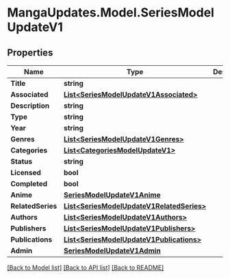 # MangaUpdates.Model.SeriesModelUpdateV1

## Properties

Name | Type | Description | Notes
------------ | ------------- | ------------- | -------------
**Title** | **string** |  | [optional] 
**Associated** | [**List&lt;SeriesModelUpdateV1Associated&gt;**](SeriesModelUpdateV1Associated.md) |  | [optional] 
**Description** | **string** |  | [optional] 
**Type** | **string** |  | [optional] 
**Year** | **string** |  | [optional] 
**Genres** | [**List&lt;SeriesModelUpdateV1Genres&gt;**](SeriesModelUpdateV1Genres.md) |  | [optional] 
**Categories** | [**List&lt;CategoriesModelUpdateV1&gt;**](CategoriesModelUpdateV1.md) |  | [optional] 
**Status** | **string** |  | [optional] 
**Licensed** | **bool** |  | [optional] 
**Completed** | **bool** |  | [optional] 
**Anime** | [**SeriesModelUpdateV1Anime**](SeriesModelUpdateV1Anime.md) |  | [optional] 
**RelatedSeries** | [**List&lt;SeriesModelUpdateV1RelatedSeries&gt;**](SeriesModelUpdateV1RelatedSeries.md) |  | [optional] 
**Authors** | [**List&lt;SeriesModelUpdateV1Authors&gt;**](SeriesModelUpdateV1Authors.md) |  | [optional] 
**Publishers** | [**List&lt;SeriesModelUpdateV1Publishers&gt;**](SeriesModelUpdateV1Publishers.md) |  | [optional] 
**Publications** | [**List&lt;SeriesModelUpdateV1Publications&gt;**](SeriesModelUpdateV1Publications.md) |  | [optional] 
**Admin** | [**SeriesModelUpdateV1Admin**](SeriesModelUpdateV1Admin.md) |  | [optional] 

[[Back to Model list]](../README.md#documentation-for-models) [[Back to API list]](../README.md#documentation-for-api-endpoints) [[Back to README]](../README.md)

